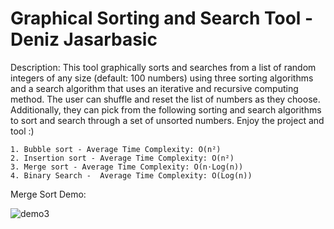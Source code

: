 # Graphical Sorting and Search Tool - Deniz Jasarbasic

Description: This tool graphically sorts and searches from a list of random integers of any size (default: 100 numbers) using three sorting algorithms and a search algorithm that uses an iterative and recursive computing method. The user can shuffle and reset the list of numbers as they choose. Additionally, they can pick from the following sorting and search algorithms to sort and search through a set of unsorted numbers. Enjoy the project and tool :)

    1. Bubble sort - Average Time Complexity: O(n²) 
    2. Insertion sort - Average Time Complexity: O(n²) 
    3. Merge sort - Average Time Complexity: O(n⋅Log(n)) 
    4. Binary Search -  Average Time Complexity: O(Log(n))
    
Merge Sort Demo:

![demo3](https://user-images.githubusercontent.com/46465622/107127267-0b07d800-6883-11eb-8143-8675dd8d5c17.gif)
